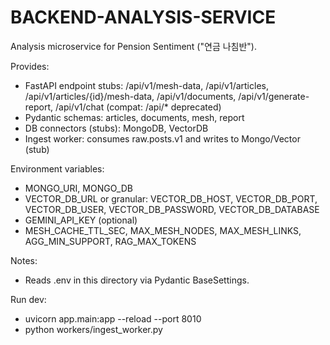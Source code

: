 # BACKEND-ANALYSIS-SERVICE

Analysis microservice for Pension Sentiment ("연금 나침반").

Provides:
- FastAPI endpoint stubs: /api/v1/mesh-data, /api/v1/articles, /api/v1/articles/{id}/mesh-data, /api/v1/documents, /api/v1/generate-report, /api/v1/chat (compat: /api/* deprecated)
- Pydantic schemas: articles, documents, mesh, report
- DB connectors (stubs): MongoDB, VectorDB
- Ingest worker: consumes raw.posts.v1 and writes to Mongo/Vector (stub)

Environment variables:
- MONGO_URI, MONGO_DB
- VECTOR_DB_URL or granular: VECTOR_DB_HOST, VECTOR_DB_PORT, VECTOR_DB_USER, VECTOR_DB_PASSWORD, VECTOR_DB_DATABASE
- GEMINI_API_KEY (optional)
- MESH_CACHE_TTL_SEC, MAX_MESH_NODES, MAX_MESH_LINKS, AGG_MIN_SUPPORT, RAG_MAX_TOKENS

Notes:
- Reads .env in this directory via Pydantic BaseSettings.

Run dev:
- uvicorn app.main:app --reload --port 8010
- python workers/ingest_worker.py
